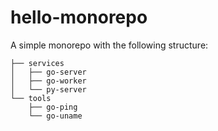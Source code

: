 # hello-monorepo

A simple monorepo with the following structure:
```
├── services
│   ├── go-server
│   ├── go-worker
│   └── py-server
└── tools
    ├── go-ping
    └── go-uname
```
